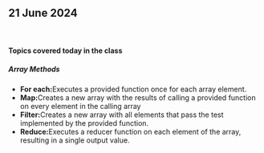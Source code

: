<h2>21 June 2024</h2>
<br>
<h4>Topics covered today in the class</h4>
<h5>Array Methods</h5>
<ul>
  <li><b>For each:</b>Executes a provided function once for each array element.</li>
  <li><b>Map:</b>Creates a new array with the results of calling a provided function on every element in the calling array</li>
  <li><b>Filter:</b>Creates a new array with all elements that pass the test implemented by the provided function.</li>
  <li><b>Reduce:</b>Executes a reducer function on each element of the array, resulting in a single output value.</li>
</ul>
